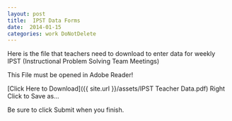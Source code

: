 ```yaml
---
layout: post
title:  IPST Data Forms
date:  2014-01-15 
categories: work DoNotDelete
---
```


Here is the file that teachers need to download to enter data for weekly IPST (Instructional Problem Solving Team Meetings)

This File must be opened in Adobe Reader! 

[Click Here to Download]({{ site.url }}/assets/IPST Teacher Data.pdf) Right Click to Save as...

Be sure to click Submit when you finish. 